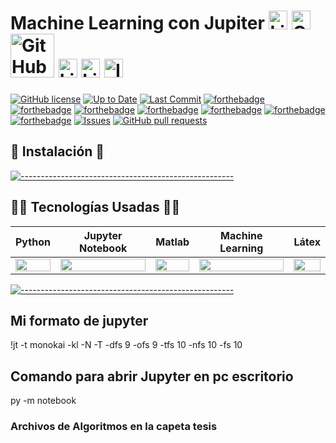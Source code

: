 # Machine Learning con Jupiter [<img src="https://i.postimg.cc/wT4x8tWS/codepenblanco.png" alt="LinkedIn" class="footer-nav__link-image" height="30px" />](https://codepen.io/amarianjel/)   [<img src="https://i.postimg.cc/5NBMxTJX/github.png" alt="GitHub" class="footer-nav__link-image" height="30px" />](https://github.com/amarianjel)   [<img src="https://i.postimg.cc/1Xj3mL3G/github-Pages-blanco.png" alt="GitHub" class="footer-nav__link-image" height="70px" style="margin-bottom: -20px;"/>](https://amarianjel.github.io/Portfolio/)  [<img src="https://i.postimg.cc/J7BLFtdc/linkedin.png" alt="LinkedIn" class="footer-nav__link-image" height="30px" />](https://www.linkedin.com/in/amarianjel/)   [<img src="https://i.postimg.cc/1zqYRTyp/facebook.png" alt="LinkedIn" class="footer-nav__link-image" height="30px" />](https://www.facebook.com/Abraham13071993/)   [<img src="https://i.postimg.cc/sfJtqS4W/instagram.png" alt="Instagram" class="footer-nav__link-image" height="30px" />](https://www.instagram.com/abr_marianjel/)

[![GitHub license](https://img.shields.io/badge/license-MIT-blue.svg)](https://docs.jupyter.org/en/latest/contributing/content-contributor.html)
[![Up to Date](https://github.com/ikatyang/emoji-cheat-sheet/workflows/Up%20to%20Date/badge.svg)](https://github.com/ikatyang/emoji-cheat-sheet/actions?query=workflow%3A%22Up+to+Date%22)
[![Last Commit](https://img.shields.io/github/last-commit/amarianjel/Extraction_to_api-citybik_and_page-snifa?color=blue)](https://github.com/amarianjel/Extraction_to_api-citybik_and_page-snifa/commits/main)
[![forthebadge](https://img.shields.io/badge/Made%20with-Python-1f425f.svg)](https://www.djangoproject.com/)
[![forthebadge](https://img.shields.io/badge/Made%20with-Jupyter%20Notebook-orange.svg)](https://jupyter.org/)
[![forthebadge](https://img.shields.io/badge/Machine%20Learning-1f425f.svg)](https://en.wikipedia.org/wiki/Machine_learning)
[![forthebadge](https://img.shields.io/badge/Decision%20Tree-1f425f.svg)](https://en.wikipedia.org/wiki/Decision_tree_learning)
[![forthebadge](https://img.shields.io/badge/Random%20Forest-1f425f.svg)](https://en.wikipedia.org/wiki/Random_forest)
[![forthebadge](https://img.shields.io/badge/Logistic%20Regression-1f425f.svg)](https://en.wikipedia.org/wiki/Logistic_regression)
[![forthebadge](https://img.shields.io/badge/Naive%20Bayes-1f425f.svg)](https://en.wikipedia.org/wiki/Naive_Bayes_classifier)
[![Issues](https://img.shields.io/github/issues/amarianjel/Extraction_to_api-citybik_and_page-snifa?color=0088ff)](https://github.com/amarianjel/Extraction_to_api-citybik_and_page-snifa/issues)
[![GitHub pull requests](https://img.shields.io/github/issues-pr/amarianjel/Extraction_to_api-citybik_and_page-snifa?color=0088ff)](https://github.com/amarianjel/Extraction_to_api-citybik_and_page-snifa/pulls)



## 🚀 Instalación 🚀


[![-----------------------------------------------------](https://raw.githubusercontent.com/andreasbm/readme/master/assets/lines/colored.png)](#table-of-contents)


## 👨‍💻 Tecnologías Usadas 👨‍💻
<table>
  <thead>
    <tr>
      <th>Python</th>
      <th>Jupyter Notebook</th>
      <th>Matlab</th>
      <th>Machine Learning</th>
      <th>Látex</th>
    </tr>
  </thead>
  <tbody>
    <tr>
      <td>
        <img src="https://i.postimg.cc/mrkzsNjW/Python.png" width="100%" />
      </td>
      <td>
        <img src="https://i.postimg.cc/7LmvsNWk/jupyter.png" width="100%" />
      </td>
      <td>
        <img src="https://i.postimg.cc/sXrBmsq8/matlab.png" width="100%" />
      </td>
      <td>
        <img src="https://i.postimg.cc/ZnYSYMv0/Machine-learning-logo-1.png" width="100%" />
      </td>
      <td>
        <img src="https://i.postimg.cc/GpY8vH7G/latex-logo.png" width="100%" />
      </td>
    </tr>
  </tbody>
</table>

[![-----------------------------------------------------](https://raw.githubusercontent.com/andreasbm/readme/master/assets/lines/colored.png)](#table-of-contents)

## Mi formato de jupyter
!jt -t monokai -kl -N -T -dfs 9 -ofs 9 -tfs 10 -nfs 10 -fs 10

## Comando para abrir Jupyter en pc escritorio
py -m notebook

### Archivos de Algoritmos en la capeta tesis

